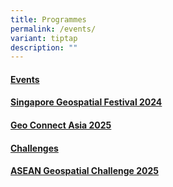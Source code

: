 ```yaml
---
title: Programmes
permalink: /events/
variant: tiptap
description: ""
---
```

<h4><strong><u>Events</u></strong></h4>
<h4><a href="https://geoworks.sla.gov.sg/programmes/sggeofest/sggeofest2024/" rel="noopener nofollow" target="_blank">Singapore Geospatial Festival 2024</a></h4>
<h4><a href="https://geoworks.sla.gov.sg/programmes/gca/gca2025/" rel="noopener nofollow" target="_blank">Geo Connect Asia 2025</a></h4>
<h4><strong><u>Challenges</u></strong></h4>
<h4><a href="https://geoworks.sla.gov.sg/programmes/aseangeospatialchallenge/" rel="noopener nofollow" target="_blank">ASEAN Geospatial Challenge 2025</a></h4>
<h4></h4>
<p></p>